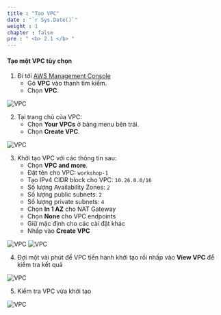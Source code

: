 ```yaml
---
title : "Tạo VPC"
date : "`r Sys.Date()`"
weight : 1
chapter : false
pre : " <b> 2.1 </b> "
---
```


#### Tạo một VPC tùy chọn
1. Đi tới [AWS Management Console](https://us-east-1.console.aws.amazon.com/console/home?region=us-east-1)
   + Gõ **VPC** vào thanh tìm kiếm.
   + Chọn **VPC**.

![VPC](/images/2-createvpc/001-createvpc.png?width=90pc)

2. Tại trang chủ của VPC:
   + Chọn **Your VPCs** ở bảng menu bên trái.
   + Chọn **Create VPC**.

![VPC](/images/2-createvpc/002-createvpc.png?width=90pc)

3. Khởi tạo VPC với các thông tin sau:
    + Chọn **VPC and more**.
    + Đặt tên cho VPC: ```workshop-1```
    + Tạo IPv4 CIDR block cho VPC: ```10.26.0.0/16```
    + Số lượng Availability Zones: ```2```
    + Số lượng public subnets: ```2```
    + Số lượng private subnets: ```4```
    + Chọn **In 1 AZ** cho NAT Gateway
    + Chọn **None** cho VPC endpoints
    + Giữ mặc định cho các cài đặt khác 
    + Nhấp vào **Create VPC**

![VPC](/images/2-createvpc/003-createvpc.png?width=40pc)
![VPC](/images/2-createvpc/004-createvpc.png?width=40pc)

4. Đợi một vài phút để VPC tiến hành khởi tạo rồi nhấp vào **View VPC** để kiểm tra kết quả

![VPC](/images/2-createvpc/005-createvpc.png?width=40pc)

5. Kiểm tra VPC vừa khởi tạo

![VPC](/images/2-createvpc/006-createvpc.png?width=90pc)